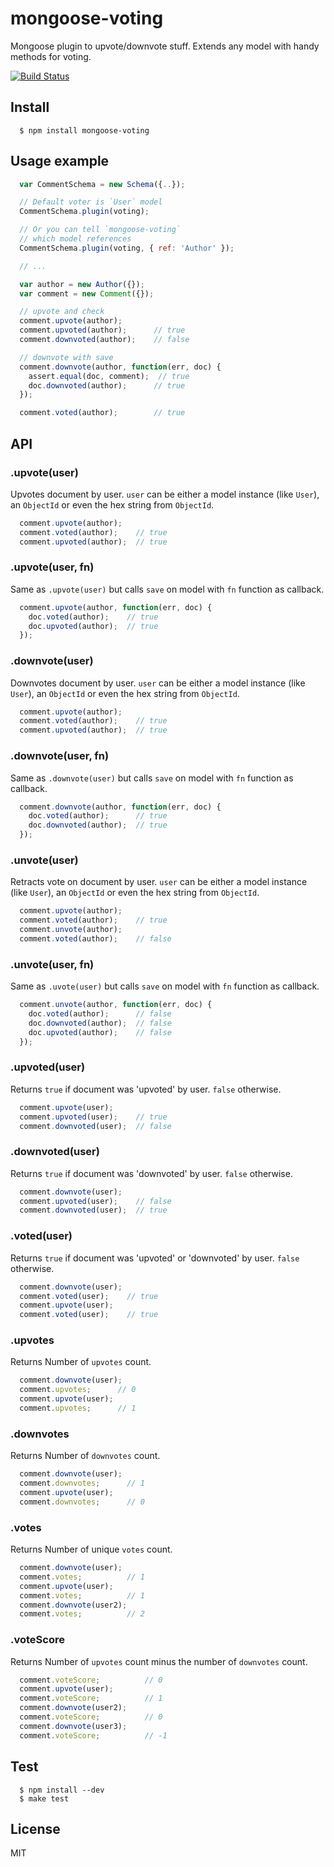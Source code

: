 # mongoose-voting

  Mongoose plugin to upvote/downvote stuff. Extends any model with handy methods for voting.

  [![Build Status](https://travis-ci.org/cristiandouce/mongoose-voting.png?branch=master)](https://travis-ci.org/cristiandouce/mongoose-voting)

## Install

```
  $ npm install mongoose-voting
```

## Usage example

```js
  var CommentSchema = new Schema({..});

  // Default voter is `User` model
  CommentSchema.plugin(voting);

  // Or you can tell `mongoose-voting`
  // which model references
  CommentSchema.plugin(voting, { ref: 'Author' });

  // ...

  var author = new Author({});
  var comment = new Comment({});

  // upvote and check
  comment.upvote(author);
  comment.upvoted(author);      // true
  comment.downvoted(author);    // false

  // downvote with save
  comment.downvote(author, function(err, doc) {
    assert.equal(doc, comment);  // true
    doc.downvoted(author);      // true
  });

  comment.voted(author);        // true
```

## API

### .upvote(user)
  Upvotes document by user. `user` can be either a model instance (like `User`), an `ObjectId` or even the hex string from `ObjectId`.
```js
  comment.upvote(author);
  comment.voted(author);    // true
  comment.upvoted(author);  // true
```

### .upvote(user, fn)
  Same as `.upvote(user)` but calls `save` on model with `fn` function as callback.
```js
  comment.upvote(author, function(err, doc) {
    doc.voted(author);    // true
    doc.upvoted(author);  // true
  });
```

### .downvote(user)
  Downvotes document by user. `user` can be either a model instance (like `User`), an `ObjectId` or even the hex string from `ObjectId`.
```js
  comment.upvote(author);
  comment.voted(author);    // true
  comment.upvoted(author);  // true
```

### .downvote(user, fn)
  Same as `.downvote(user)` but calls `save` on model with `fn` function as callback.
```js
  comment.downvote(author, function(err, doc) {
    doc.voted(author);      // true
    doc.downvoted(author);  // true
  });
```

### .unvote(user)
  Retracts vote on document by user. `user` can be either a model instance (like `User`), an `ObjectId` or even the hex string from `ObjectId`.
```js
  comment.upvote(author);
  comment.voted(author);    // true
  comment.unvote(author);
  comment.voted(author);    // false
```

### .unvote(user, fn)
  Same as `.uvote(user)` but calls `save` on model with `fn` function as callback.
```js
  comment.unvote(author, function(err, doc) {
    doc.voted(author);      // false
    doc.downvoted(author);  // false
    doc.upvoted(author);    // false
  });
```

### .upvoted(user)
  Returns `true` if document was 'upvoted' by user. `false` otherwise.
```js
  comment.upvote(user);
  comment.upvoted(user);    // true
  comment.downvoted(user);  // false
```

### .downvoted(user)
  Returns `true` if document was 'downvoted' by user. `false` otherwise.
```js
  comment.downvote(user);
  comment.upvoted(user);    // false
  comment.downvoted(user);  // true
```

### .voted(user)
  Returns `true` if document was 'upvoted' or 'downvoted' by user. `false` otherwise.
```js
  comment.downvote(user);
  comment.voted(user);    // true
  comment.upvote(user);
  comment.voted(user);    // true
```

### .upvotes
  Returns Number of `upvotes` count.
```js
  comment.downvote(user);
  comment.upvotes;      // 0
  comment.upvote(user);
  comment.upvotes;      // 1
```

### .downvotes
  Returns Number of `downvotes` count.
```js
  comment.downvote(user);
  comment.downvotes;      // 1
  comment.upvote(user);
  comment.downvotes;      // 0
```

### .votes
  Returns Number of unique `votes` count.
```js
  comment.downvote(user);
  comment.votes;          // 1
  comment.upvote(user);
  comment.votes;          // 1
  comment.downvote(user2);
  comment.votes;          // 2
```

### .voteScore
  Returns Number of `upvotes` count minus the number of `downvotes` count.
```js
  comment.voteScore;          // 0
  comment.upvote(user);
  comment.voteScore;          // 1
  comment.downvote(user2);
  comment.voteScore;          // 0
  comment.downvote(user3);
  comment.voteScore;          // -1
```

## Test

```
  $ npm install --dev
  $ make test
```
## License

  MIT